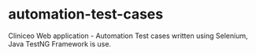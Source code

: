 # automation-test-cases
 Cliniceo Web application  - Automation Test cases written using Selenium, Java
 TestNG Framework is use.

